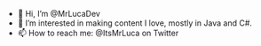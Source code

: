 - 👋 Hi, I’m @MrLucaDev
- 👀 I’m interested in making content I love, mostly in Java and C#.
- 📫 How to reach me: @ItsMrLuca on Twitter

<!---
MrLucaDev/MrLucaDev is a ✨ special ✨ repository because its `README.md` (this file) appears on your GitHub profile.
You can click the Preview link to take a look at your changes.
--->
